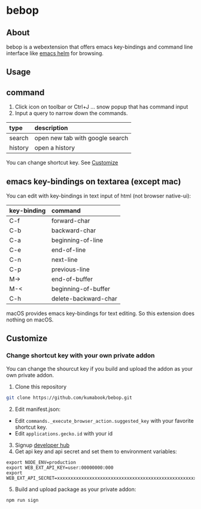 bebop
=====

About
-----

bebop is a webextension that offers
emacs key-bindings and command line interface like
[emacs helm](https://github.com/emacs-helm/helm) for browsing.


Usage
-----

## command

1. Click icon on toolbar or Ctrl+J ... snow popup that has command input
2. Input a query to narrow down the commands.

| type        | description                     |
|:------------|:------------------------------- |
| search      | open new tab with google search |
| history     | open a history                  |

You can change shortcut key. See [Customize](#change-shortcut-key-with-your-own-private-addon)

## emacs key-bindings on textarea (except mac)

You can edit with key-bindings in text input of html (not browser native-ui):

| key-binding | command              |
|:------------|:-------------------- |
| C-f         | forward-char         |
| C-b         | backward-char        |
| C-a         | beginning-of-line    |
| C-e         | end-of-line          |
| C-n         | next-line            |
| C-p         | previous-line        |
| M->         | end-of-buffer        |
| M-<         | beginning-of-buffer  |
| C-h         | delete-backward-char |

macOS provides emacs key-bindings for text editing.
So this extension does nothing on macOS.


## Customize

### Change shortcut key with your own private addon

You can change the shourcut key if you build and upload the addon as your own private addon.

1. Clone this repository

```sh
git clone https://github.com/kumabook/bebop.git

```

2. Edit manifest.json:

- Edit `commands._execute_browser_action.suggested_key`  with your favorite shortcut key.
- Edit `applications.gecko.id` with your id

3. Signup [developer hub](https://addons.mozilla.org/en-US/developers/addon/)
4. Get api key and api secret and set them to environment variables:

```
export NODE_ENV=production
export WEB_EXT_API_KEY=user:00000000:000
export WEB_EXT_API_SECRET=xxxxxxxxxxxxxxxxxxxxxxxxxxxxxxxxxxxxxxxxxxxxxxxxxxxxxxxxxxxxxxxx
```

5. Build and upload package as your private addon:

```
npm run sign
```

